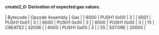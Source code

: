 
#### create2_0: Derivation of expected gas values.

| Bytecode | Opcode Assembly |   Gas |
|     6000 | PUSH1 0x00      |     3 |
|     6001 | PUSH1 0x01      |     3 |
|     6000 | PUSH1 0x00      |     3 |
|     6000 | PUSH1 0x00      |     3 |
|       f5 | CREATE2         | 32006 |
|     6000 | PUSH1 0x00      |     3 |
|       55 | SSTORE          | 20000 |

